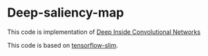 # Deep-saliency-map
This code is implementation of [Deep Inside Convolutional Networks](https://arxiv.org/abs/1312.6034)

This code is based on [tensorflow-slim](https://github.com/tensorflow/models/tree/master/research/slim).
